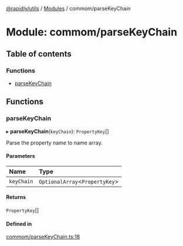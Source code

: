 [@rapidly/utils](../README.md) / [Modules](../modules.md) / commom/parseKeyChain

# Module: commom/parseKeyChain

## Table of contents

### Functions

- [parseKeyChain](commom_parseKeyChain.md#parsekeychain)

## Functions

### parseKeyChain

▸ **parseKeyChain**(`keyChain`): `PropertyKey`[]

Parse the property name to name array.

#### Parameters

| Name | Type |
| :------ | :------ |
| `keyChain` | `OptionalArray`<`PropertyKey`\> |

#### Returns

`PropertyKey`[]

#### Defined in

[commom/parseKeyChain.ts:18](https://github.com/canguser/rapidly-utils/blob/d21ec0d/main/commom/parseKeyChain.ts#L18)
